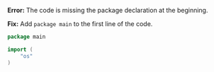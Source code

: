 **Error:** The code is missing the package declaration at the beginning.

**Fix:** Add `package main` to the first line of the code.

```go
package main

import (
	"os"
)
```
